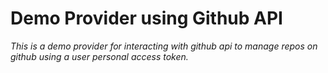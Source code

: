 # Demo Provider using Github API

_This is a demo provider for interacting with github api to manage repos on github using a user personal access token._
